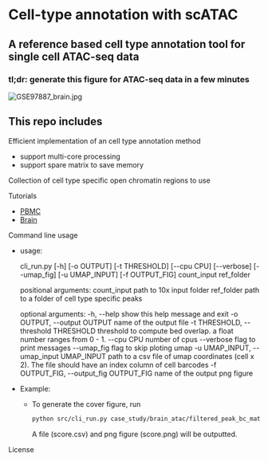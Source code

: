 # Cell-type annotation with scATAC 

## A reference based cell type annotation tool for single cell ATAC-seq data

### tl;dr:  generate this figure for ATAC-seq data in a few minutes

![GSE97887_brain.jpg](./figs/GSE97887_brain.jpg.png)

## This repo includes

Efficient implementation of an cell type annotation method
* support multi-core processing
* support spare matrix to save memory

Collection of cell type specific open chromatin regions to use

Tutorials

- [PBMC](./case_study/pbmc_5k_10x)
- [Brain](./case_study/brain_atac)

Command line usage

- usage: 

  cli_run.py [-h] [-o OUTPUT] [-t THRESHOLD] [--cpu CPU] [--verbose] [--umap_fig] [-u UMAP_INPUT] [-f OUTPUT_FIG]
                    count_input ref_folder

  positional arguments:
    count_input           path to 10x input folder
    ref_folder            path to a folder of cell type specific peaks

  optional arguments:
    -h, --help            show this help message and exit
    -o OUTPUT, --output OUTPUT
                          name of the output file
    -t THRESHOLD, --threshold THRESHOLD
                          threshold to compute bed overlap. a float number ranges from 0 - 1.
    --cpu CPU             number of cpus
    --verbose             flag to print messages
    --umap_fig            flag to skip ploting umap
    -u UMAP_INPUT, --umap_input UMAP_INPUT
                          path to a csv file of umap coordinates (cell x 2). The file should have an index column of cell barcodes
    -f OUTPUT_FIG, --output_fig OUTPUT_FIG
                          name of the output png figure

- Example:

  - To generate the cover figure, run

    ```bash
    python src/cli_run.py case_study/brain_atac/filtered_peak_bc_matrix/ data/dev/GSE129785/ --cpu 10
    ```

    A file (score.csv) and png figure (score.png) will be outputted.

License